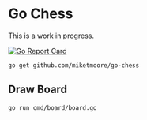 # Go Chess

This is a work in progress.

[![Go Report Card](https://goreportcard.com/badge/github.com/miketmoore/go-chess)](https://goreportcard.com/report/github.com/miketmoore/go-chess)

```
go get github.com/miketmoore/go-chess
```

## Draw Board

```
go run cmd/board/board.go
```
